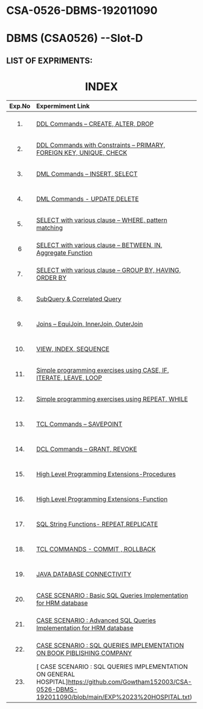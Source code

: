 # CSA-0526-DBMS-192011090

# DBMS (CSA0526) --Slot-D
## LIST OF EXPRIMENTS:

<h1 align="center"> INDEX </h1>



|Exp.No 		|Expermiment Link  	|Date 	|
|:---:|:---|:---:|
|1.		|[DDL Commands – CREATE, ALTER, DROP ](https://github.com/Gowtham152003/CSA-0526-DBMS-192011090/blob/main/EXP%201%20DBMS.txt )	|03-10-2022	|
|2.		|[DDL Commands with Constraints – PRIMARY, FOREIGN KEY, UNIQUE, CHECK ](https://github.com/Gowtham152003/CSA-0526-DBMS-192011090/blob/main/EXP%202%20DBMS.txt)<br/>	|03-10-2022		|
|3.		|[DML Commands – INSERT, SELECT ](https://github.com/Gowtham152003/CSA-0526-DBMS-192011090/blob/main/EXP%203%20DBMS.txt)<br/>	|03-10-2022		|
|4.		|[DML Commands - UPDATE,DELETE ](https://github.com/Gowtham152003/CSA-0526-DBMS-192011090/blob/main/EXP%204%20DBMS.txt)<br/>	|03-10-2022		|
|5.		|[SELECT with various clause – WHERE, pattern matching ](https://github.com/Gowtham152003/CSA-0526-DBMS-192011090/blob/main/EXP%205%20DBMS.txt)<br/>	|03-10-2022		|
|6		|[SELECT with various clause – BETWEEN, IN, Aggregate Function ](https://github.com/Gowtham152003/CSA-0526-DBMS-192011090/blob/main/EXP%206%20DBMS.txt)<br/>	|03-10-2022		|
|7.		|[SELECT with various clause – GROUP BY, HAVING, ORDER BY ](https://github.com/Gowtham152003/CSA-0526-DBMS-192011090/blob/main/EXP%207%20DBMS.txt)<br/>	|04-10-2022			|
|8.		|[SubQuery & Correlated Query ](https://github.com/Gowtham152003/CSA-0526-DBMS-192011090/blob/main/EXP%208%20DBMS.txt)<br/>	|  04-10-2022	     	|
|9.		|[Joins – EquiJoin, InnerJoin, OuterJoin](https://github.com/Gowtham152003/CSA-0526-DBMS-192011090/blob/main/EXP%209%20DBMS.txt)<br/>	| 04-10-2022	 	|
|10.		|[VIEW, INDEX, SEQUENCE ](https://github.com/Gowtham152003/CSA-0526-DBMS-192011090/blob/main/EXP%2010%20DBMS.txt)<br/>	|  04-10-2022		|
|11.		|[Simple programming  exercises using CASE, IF, ITERATE, LEAVE, LOOP ](https://github.com/Gowtham152003/CSA-0526-DBMS-192011090/blob/main/EXP%2011%20DBMS.txt)<br/>	| 04-10-2022			|
|12.		|[Simple programming  exercises using REPEAT, WHILE](https://github.com/Gowtham152003/CSA-0526-DBMS-192011090/blob/main/EXP%2012%20DBMS.txt)<br/>	|  04-10-2022	    |
|13.		|[TCL Commands – SAVEPOINT ](https://github.com/Gowtham152003/CSA-0526-DBMS-192011090/blob/main/EXP%2013%20DBMS.txt)<br/>	| 06-10-2022 		|
|14.		|[DCL Commands – GRANT, REVOKE ](https://github.com/Gowtham152003/CSA-0526-DBMS-192011090/blob/main/EXP%2014%20DBMS.txt)<br/>	|     06-10-2022 				|
|15.		|[High Level Programming Extensions-Procedures ](https://github.com/Gowtham152003/CSA-0526-DBMS-192011090/blob/main/EXP%2015%20DBMS.txt)<br/>	|   06-10-2022 		 	|
|16.		|[High Level Programming Extensions-Function ](https://github.com/Gowtham152003/CSA-0526-DBMS-192011090/blob/main/EXP%2016%20DBMS.txt)<br/>	|    06-10-2022 				|
|17.		|[SQL String Functions- REPEAT,REPLICATE ](https://github.com/Gowtham152003/CSA-0526-DBMS-192011090/blob/main/EXP%2017%20DBMS.txt)<br/>	|     06-10-2022 				|
|18.		|[TCL COMMANDS - COMMIT , ROLLBACK](https://github.com/Gowtham152003/CSA-0526-DBMS-192011090/blob/main/EXP%2018%20DBMS.txt)<br/>	|  06-10-2022 		 		|
|19.		|[JAVA DATABASE CONNECTIVITY](https://github.com/Gowtham152003/CSA-0526-DBMS-192011090/blob/main/EXP%2019%20DBMS.txt)<br/>	| 07-10-2022   	|
|20.		|[ CASE SCENARIO : Basic SQL Queries Implementation for HRM database](https://github.com/Gowtham152003/CSA-0526-DBMS-192011090/blob/main/EXP%2020%20EMP%20SCENARIO.txt)<br/>	| 07-10-2022   	|
|21.		|[ CASE SCENARIO : Advanced SQL Queries Implementation for HRM database](https://github.com/Gowtham152003/CSA-0526-DBMS-192011090/blob/main/EXP%2021%20Employee%20advanced%20sql%20queries.txt)<br/>	|  07-10-2022  	|
|22.		|[ CASE SCENARIO : SQL QUERIES IMPLEMENTATION ON BOOK PIBLISHING COMPANY](https://github.com/Gowtham152003/CSA-0526-DBMS-192011090/blob/main/EXP%2022%20DBMS%20BOOK%20COMPANY.txt)<br/>	|  07-10-2022  	|
|23.		|[ CASE SCENARIO : SQL QUERIES IMPLEMENTATION ON GENERAL HOSPITAL]https://github.com/Gowtham152003/CSA-0526-DBMS-192011090/blob/main/EXP%2023%20HOSPITAL.txt)<br/>	|  07-10-2022  	|
